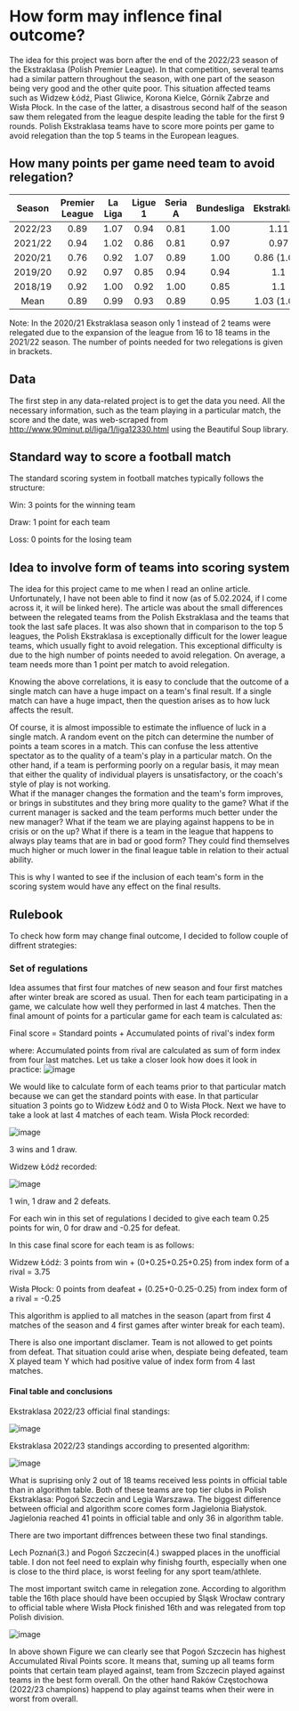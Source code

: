 # How form may inflence final outcome? 
The idea for this project was born after the end of the 2022/23 season of the Ekstraklasa (Polish Premier League). In that competition, several teams had a similar pattern throughout the season, with one part of the season being very good and the other quite poor. This situation affected teams such as Widzew Łódź, Piast Gliwice, Korona Kielce, Górnik Zabrze and Wisła Płock. In the case of the latter, a disastrous second half of the season saw them relegated from the league despite leading the table for the first 9 rounds. Polish Ekstraklasa teams have to score more points per game to avoid relegation than the top 5 teams in the European leagues.

## How many points per game need team to avoid relegation?
|Season|Premier League|La Liga|Ligue 1|Seria A|Bundesliga|Ekstraklasa|
| :-------------: |:-------------:| :-----:|:-----:|:------:|:----:|:----:|
| 2022/23      |0.89|1.07|0.94     |    0.81 |1.00     |    1.11 |
| 2021/22      |0.94|1.02|0.86     |    0.81 |0.97     |    0.97 |
| 2020/21      |0.76|0.92|1.07     |    0.89 |1.00      |    0.86 (1.00)|
| 2019/20      |0.92|0.97|0.85      |    0.94 |0.94      |   1.1|
| 2018/19      |0.92|1.00|0.92      |    1.00 |0.85     |    1.1 |
| Mean      |0.89|0.99|0.93      |    0.89 |0.95     |    1.03 (1.06) |

Note: In the 2020/21 Ekstraklasa season only 1 instead of 2 teams were relegated due to the expansion of the league from 16 to 18 teams in the 2021/22 season. 
The number of points needed for two relegations is given in brackets.

## Data
The first step in any data-related project is to get the data you need. All the necessary information, such as the team playing in a particular match, the score and the date, was web-scraped from http://www.90minut.pl/liga/1/liga12330.html using the Beautiful Soup library.

##  Standard way to score a football match
The standard scoring system in football matches typically follows the structure:

Win: 3 points for the winning team

Draw: 1 point for each team

Loss: 0 points for the losing team

## Idea to involve form of teams into scoring system
The idea for this project came to me when I read an online article. Unfortunately, I have not been able to find it now (as of 5.02.2024, if I come across it, it will be linked here). The article was about the small differences between the relegated teams from the Polish Ekstraklasa and the teams that took the last safe places. It was also shown that in comparison to the top 5 leagues, the Polish Ekstraklasa is exceptionally difficult for the lower league teams, which usually fight to avoid relegation. This exceptional difficulty is due to the high number of points needed to avoid relegation. On average, a team needs more than 1 point per match to avoid relegation.

Knowing the above correlations, it is easy to conclude that the outcome of a single match can have a huge impact on a team's final result. If a single match can have a huge impact, then the question arises as to how luck affects the result.

Of course, it is almost impossible to estimate the influence of luck in a single match. A random event on the pitch can determine the number of points a team scores in a match. This can confuse the less attentive spectator as to the quality of a team's play in a particular match. On the other hand, if a team is performing poorly on a regular basis, it may mean that either the quality of individual players is unsatisfactory, or the coach's style of play is not working.         
What if the manager changes the formation and the team's form improves, or brings in substitutes and they bring more quality to the game? What if the current manager is sacked and the team performs much better under the new manager? What if the team we are playing against happens to be in crisis or on the up? What if there is a team in the league that happens to always play teams that are in bad or good form? They could find themselves much higher or much lower in the final league table in relation to their actual ability. 

This is why I wanted to see if the inclusion of each team's form in the scoring system would have any effect on the final results.

## Rulebook 
To check how form may change final outcome, I decided to follow couple of diffrent strategies:

### Set of regulations

Idea assumes that first four matches of new season and four first matches after winter break are scored as usual.
Then for each team participating in a game, we calculate how well they performed in last 4 matches. Then the final amount of points for a particular game for each team is calculated as:

Final score = Standard points + Accumulated points of rival's index form

where:
Accumulated points from rival are calculated as sum of form index from four last matches.
Let us take a closer look how does it look in practice:
![image](https://github.com/Wojsm2000/HowFormInfluencesFinalOutcome/assets/95697097/cb8d656c-5f33-4fcb-8b26-a5f5e62c48d6)

We would like to calculate form of each teams prior to that particular match because we can get the standard points with ease.
In that particular situation 3 points go to Widzew Łódź and 0 to Wisła Płock.
Next we have to take a look at last 4 matches of each team.
Wisła Płock recorded:

![image](https://github.com/Wojsm2000/HowFormInfluencesFinalOutcome/assets/95697097/058e93c1-24aa-4cf6-bc6d-d63a6b683c23)

3 wins and 1 draw. 

Widzew Łódź recorded:

![image](https://github.com/Wojsm2000/HowFormInfluencesFinalOutcome/assets/95697097/489c14f1-2bea-4413-8a61-67bafad45b34)

1 win, 1 draw and 2 defeats.

For each win in this set of regulations I decided to give each team 0.25 points for win, 0 for draw and -0.25 for defeat.

In this case final score for each team is as follows:

Widzew Łódź: 3 points from win + (0+0.25+0.25+0.25) from index form of a rival = 3.75

Wisła Płock: 0 points from deafeat + (0.25+0-0.25-0.25) from index form of a rival = -0.25
 
This algorithm is applied to all matches in the season (apart from first 4 matches of the season and 4 first games after winter break for each team).

There is also one important disclamer. Team is not allowed to get points from defeat. That situation could arise when, despiate being defeated, team X played team Y which had positive value of index form from 4 last matches. 

#### Final table and conclusions 
Ekstraklasa 2022/23 official final standings:

![image](https://github.com/Wojsm2000/HowFormInfluencesFinalOutcome/assets/95697097/133ce8f6-351a-4ec6-9aa9-2860e66726f5)

Ekstraklasa 2022/23 standings according to presented algorithm:

![image](https://github.com/Wojsm2000/HowFormInfluencesFinalOutcome/assets/95697097/45209715-60a1-45fc-a2e8-7b7dfafc65b8)

What is suprising only 2 out of 18 teams received less points in official table than in algorithm table. Both of these teams are top tier clubs in Polish Ekstraklasa: Pogoń Szczecin and Legia Warszawa. The biggest difference between official and algorithm score comes form Jagielonia Białystok. Jagielonia reached 41 points in official table and only 36 in algorithm table. 

There are two important diffrences between these two final standings. 

Lech Poznań(3.) and Pogoń Szczecin(4.) swapped places in the unofficial table. I don not feel need to explain why finishg fourth, especially when one is close to the third place, is worst feeling for any sport team/athlete. 

The most important switch came in relegation zone. According to algorithm table the 16th place should have been occupied by Śląsk Wrocław contrary to official table where Wisła Płock finished 16th and was relegated from top Polish division.

![image](https://github.com/Wojsm2000/HowFormInfluencesFinalOutcome/assets/95697097/3ce93b52-bcea-498c-8fdf-c98a0852d3d9)

In above shown Figure we can clearly see that Pogoń Szczecin has highest Accumulated Rival Points score. It means that, suming up all teams form points that certain team played against, team from Szczecin played against teams in the best form overall. On the other hand Raków Częstochowa (2022/23 champions) happend to play against teams when their were in worst from overall. 
